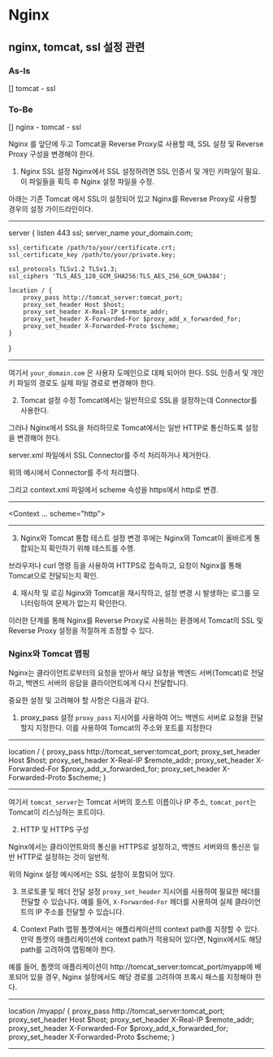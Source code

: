 # Nginx

## nginx, tomcat, ssl 설정 관련

### As-Is
 [] tomcat - ssl
 
### To-Be
 [] nginx - tomcat - ssl


Nginx 를 앞단에 두고 Tomcat을 Reverse Proxy로 사용할 때, SSL 설정 및 Reverse Proxy 구성을 변경해야 한다.

1. Nginx SSL 설정
Nginx에서 SSL 설정하려면 SSL 인증서 및 개인 키파일이 필요. 이 파일들을 획득 후 Nginx 설정 파일을 수정.

아래는 기존 Tomcat 에서 SSL이 설정되어 있고 Nginx를 Reverse Proxy로 사용할 경우의 설정 가이드라인이다.

***
server {
    listen 443 ssl;
    server_name your_domain.com;

    ssl_certificate /path/to/your/certificate.crt;
    ssl_certificate_key /path/to/your/private.key;

    ssl_protocols TLSv1.2 TLSv1.3;
    ssl_ciphers 'TLS_AES_128_GCM_SHA256:TLS_AES_256_GCM_SHA384';

    location / {
        proxy_pass http://tomcat_server:tomcat_port;
        proxy_set_header Host $host;
        proxy_set_header X-Real-IP $remote_addr;
        proxy_set_header X-Forwarded-For $proxy_add_x_forwarded_for;
        proxy_set_header X-Forwarded-Proto $scheme;
    }
}
***
여기서 `your_domain.com` 은 사용자 도메인으로 대체 되어야 한다. SSL 인증서 및 개인 키 파일의 경로도 실제 파일 경로로 변경해야 한다.

2. Tomcat 설정 수정
Tomcat에서는 일반적으로 SSL을 설정하는데 Connector를 사용한다.

그러나 Nginx에서 SSL을 처리하므로 Tomcat에서는 일반 HTTP로 통신하도록 설정을 변경해야 한다.

server.xml 파일에서 SSL Connector를 주석 처리하거나 제거한다.

위의 예시에서 Connector를 주석 처리했다.

그리고 context.xml 파일에서 scheme 속성을 https에서 http로 변경.

***
<Context ... scheme="http">
***

3. Nginx와 Tomcat 통합 테스트
설정 변경 후에는 Nginx와 Tomcat이 올바르게 통합되는지 확인하기 위해 테스트를 수행.

브라우저나 curl 명령 등을 사용하여 HTTPS로 접속하고, 요청이 Nginx를 통해 Tomcat으로 전달되는지 확인.

4. 재시작 및 로깅
Nginx와 Tomcat을 재시작하고, 설정 변경 시 발생하는 로그를 모니터링하여 문제가 없는지 확인한다.

이러한 단계를 통해 Nginx를 Reverse Proxy로 사용하는 환경에서 Tomcat의 SSL 및 Reverse Proxy 설정을 적절하게 조정할 수 있다.

### Nginx와 Tomcat 맵핑

Nginx는 클라이언트로부터의 요청을 받아서 해당 요청을 백엔드 서버(Tomcat)로 전달하고, 백엔드 서버의 응답을 클라이언트에게 다시 전달합니다.

중요한 설정 및 고려해야 할 사항은 다음과 같다.

1. proxy_pass 설정
`proxy_pass` 지시어를 사용하여 어느 백엔드 서버로 요청을 전달할지 지정한다. 이를 사용하여 Tomcat의 주소와 포트를 지정한다

***
location / {
    proxy_pass http://tomcat_server:tomcat_port;
    proxy_set_header Host $host;
    proxy_set_header X-Real-IP $remote_addr;
    proxy_set_header X-Forwarded-For $proxy_add_x_forwarded_for;
    proxy_set_header X-Forwarded-Proto $scheme;
}
***

여기서 `tomcat_server`는 Tomcat 서버의 호스트 이름이나 IP 주소, `tomcat_port`는 Tomcat이 리스닝하는 포트이다.

2. HTTP 및 HTTPS 구성

Nginx에서는 클라이언트와의 통신을 HTTPS로 설정하고, 백엔드 서버와의 통신은 일반 HTTP로 설정하는 것이 일반적.

위의 Nginx 설정 예시에서는 SSL 설정이 포함되어 있다.

3. 프로토콜 및 헤더 전달 설정
`proxy_set_header` 지시어를 사용하여 필요한 헤더를 전달할 수 있습니다. 예를 들어, `X-Forwarded-For` 헤더를 사용하여 실제 클라이언트의 IP 주소를 전달할 수 있습니다.

4. Context Path 맵핑
톰캣에서는 애플리케이션의 context path를 지정할 수 있다. 만약 톰캣의 애플리케이션에 context path가 적용되어 있다면, Nginx에서도 해당 path를 고려하여 맵핑해야 한다.

예를 들어, 톰캣의 애플리케이션이 http://tomcat_server:tomcat_port/myapp에 배포되어 있을 경우, Nginx 설정에서도 해당 경로를 고려하여 프록시 패스를 지정해야 한다.

***
location /myapp/ {
    proxy_pass http://tomcat_server:tomcat_port;
    proxy_set_header Host $host;
    proxy_set_header X-Real-IP $remote_addr;
    proxy_set_header X-Forwarded-For $proxy_add_x_forwarded_for;
    proxy_set_header X-Forwarded-Proto $scheme;
}
***